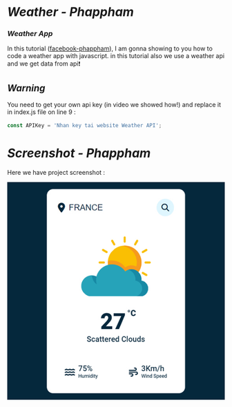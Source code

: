 # *Weather - Phappham*

### *Weather App*

In this tutorial ([facebook-phappham](https://www.facebook.com/Kirapham)),  I am gonna showing to you how to code a weather app with javascript. in this tutorial also we use a weather api and we get data from api❗️

## *Warning*

You need to get your own api key (in video we showed how!) and replace it in index.js file on line 9 :

```javascript
const APIKey = 'Nhan key tai website Weather API';
```

# *Screenshot - Phappham*

Here we have project screenshot :

![screenshot](screenshot.jpg)
